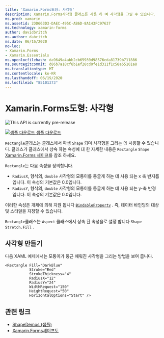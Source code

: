 ```yaml
---
title: 'Xamarin.Forms도형: 사각형'
description: Xamarin.Forms사각형 클래스를 사용 하 여 사각형을 그릴 수 있습니다.
ms.prod: xamarin
ms.assetid: 2DD663D3-DAEC-495C-AB6D-8A143FC97637
ms.technology: xamarin-forms
author: davidbritch
ms.author: dabritch
ms.date: 06/16/2020
no-loc:
- Xamarin.Forms
- Xamarin.Essentials
ms.openlocfilehash: da9649a4abb2cb65930d98576eda81739b711886
ms.sourcegitcommit: d86b7a18cf8b1ef28cd0fe1d311f1c58a65101a8
ms.translationtype: MT
ms.contentlocale: ko-KR
ms.lasthandoff: 06/19/2020
ms.locfileid: "85101373"
---
```

# <a name="xamarinforms-shapes-rectangle"></a>Xamarin.Forms도형: 사각형

![](~/media/shared/preview.png "This API is currently pre-release")

[![샘플 다운로드](~/media/shared/download.png) 샘플 다운로드](https://github.com/xamarin/xamarin-forms-samples/tree/master/UserInterface/ShapesDemos/)

`Rectangle`클래스는 클래스에서 파생 `Shape` 되며 사각형을 그리는 데 사용할 수 있습니다. 클래스가 클래스에서 상속 하는 속성에 대 한 자세한 내용은 `Rectangle` `Shape` [ Xamarin.Forms 셰이프](index.md)를 참조 하세요.

`Rectangle`는 다음 속성을 정의합니다.

- `RadiusX`, 형식의, `double` 사각형의 모퉁이를 둥글게 하는 데 사용 되는 x 축 반지름입니다. 이 속성의 기본값은 0.0입니다.
- `RadiusY`, 형식의, `double` 사각형의 모퉁이를 둥글게 하는 데 사용 되는 y-축 반경입니다. 이 속성의 기본값은 0.0입니다.

이러한 속성은 개체에 의해 지원 됩니다 [`BindableProperty`](xref:Xamarin.Forms.BindableProperty) . 즉, 데이터 바인딩의 대상 및 스타일을 지정할 수 있습니다.

`Rectangle`클래스는 `Aspect` 클래스에서 상속 된 속성을로 설정 합니다 `Shape` `Stretch.Fill` .

## <a name="create-a-rectangle"></a>사각형 만들기

다음 XAML 예제에서는 모퉁이가 둥근 채워진 사각형을 그리는 방법을 보여 줍니다.

```xaml
<Rectangle Fill="DarkBlue"
           Stroke="Red"
           StrokeThickness="4"
           RadiusX="12"
           RadiusY="24"           
           WidthRequest="150"
           HeightRequest="50"
           HorizontalOptions="Start" />
```

## <a name="related-links"></a>관련 링크

- [ShapeDemos (샘플)](https://github.com/xamarin/xamarin-forms-samples/tree/master/UserInterface/ShapesDemos/)
- [Xamarin.Forms셰이프도](index.md)
